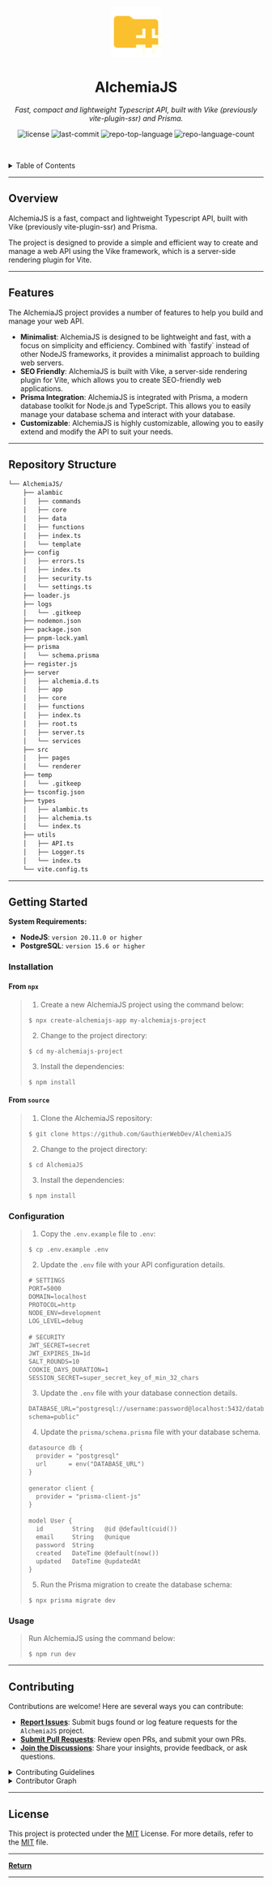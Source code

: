 <p align="center">
  <img src="https://raw.githubusercontent.com/PKief/vscode-material-icon-theme/main/icons/folder-api.svg" width="100" alt="alchemia-js">
</p>
<p align="center">
    <h1 align="center">AlchemiaJS</h1>
</p>
<p align="center">
    <em><quote>Fast, compact and lightweight Typescript API, built with Vike (previously vite-plugin-ssr) and Prisma.</quote></em>
</p>
<p align="center">
	<img src="https://img.shields.io/github/license/GauthierWebDev/AlchemiaJS?style=default&logo=opensourceinitiative&logoColor=white&color=9f6ddf" alt="license">
	<img src="https://img.shields.io/github/last-commit/GauthierWebDev/AlchemiaJS?style=default&logo=git&logoColor=white&color=9f6ddf" alt="last-commit">
	<img src="https://img.shields.io/github/languages/top/GauthierWebDev/AlchemiaJS?style=default&color=9f6ddf" alt="repo-top-language">
	<img src="https://img.shields.io/github/languages/count/GauthierWebDev/AlchemiaJS?style=default&color=9f6ddf" alt="repo-language-count">
<p>

<br><!-- TABLE OF CONTENTS -->

<details>
  <summary>Table of Contents</summary><br>

- [Overview](##-overview)
- [Features](##-features)
- [Repository Structure](##-repository-structure)
- [Getting Started](##-getting-started)
  - [Installation](##-installation)
  - [Configuration](##-configuration)
  - [Usage](##-usage)
- [Contributing](##-contributing)
- [License](##-license)
</details>
<hr>

## Overview

<p>
   AlchemiaJS is a fast, compact and lightweight Typescript API, built with Vike (previously vite-plugin-ssr) and Prisma.
</p>
<p>
   The project is designed to provide a simple and efficient way to create and manage a web API using the Vike framework, which is a server-side rendering plugin for Vite.
</p>

---

## Features

<p>
   The AlchemiaJS project provides a number of features to help you build and manage your web API.
</p>

<ul>
   <li>
      <strong>Minimalist</strong>: AlchemiaJS is designed to be lightweight and fast, with a focus on simplicity and efficiency. Combined with `fastify` instead of other NodeJS frameworks, it provides a minimalist approach to building web servers.
   </li>
   <li>
      <strong>SEO Friendly</strong>: AlchemiaJS is built with Vike, a server-side rendering plugin for Vite, which allows you to create SEO-friendly web applications.
   </li>
   <li>
      <strong>Prisma Integration</strong>: AlchemiaJS is integrated with Prisma, a modern database toolkit for Node.js and TypeScript. This allows you to easily manage your database schema and interact with your database.
   </li>
   <li>
      <strong>Customizable</strong>: AlchemiaJS is highly customizable, allowing you to easily extend and modify the API to suit your needs.
   </li>
</ul>

---

## Repository Structure

```sh
└── AlchemiaJS/
    ├── alambic
    │   ├── commands
    │   ├── core
    │   ├── data
    │   ├── functions
    │   ├── index.ts
    │   └── template
    ├── config
    │   ├── errors.ts
    │   ├── index.ts
    │   ├── security.ts
    │   └── settings.ts
    ├── loader.js
    ├── logs
    │   └── .gitkeep
    ├── nodemon.json
    ├── package.json
    ├── pnpm-lock.yaml
    ├── prisma
    │   └── schema.prisma
    ├── register.js
    ├── server
    │   ├── alchemia.d.ts
    │   ├── app
    │   ├── core
    │   ├── functions
    │   ├── index.ts
    │   ├── root.ts
    │   ├── server.ts
    │   └── services
    ├── src
    │   ├── pages
    │   └── renderer
    ├── temp
    │   └── .gitkeep
    ├── tsconfig.json
    ├── types
    │   ├── alambic.ts
    │   ├── alchemia.ts
    │   └── index.ts
    ├── utils
    │   ├── API.ts
    │   ├── Logger.ts
    │   └── index.ts
    └── vite.config.ts
```

---

## Getting Started

**System Requirements:**

- **NodeJS**: `version 20.11.0 or higher`
- **PostgreSQL**: `version 15.6 or higher`

### Installation

<h4>From <code>npx</code></h4>

> 1. Create a new AlchemiaJS project using the command below:
>
> ```console
> $ npx create-alchemiajs-app my-alchemiajs-project
> ```
>
> 2. Change to the project directory:
>
> ```console
> $ cd my-alchemiajs-project
> ```
>
> 3. Install the dependencies:
>
> ```console
> $ npm install
> ```

<h4>From <code>source</code></h4>

> 1. Clone the AlchemiaJS repository:
>
> ```console
> $ git clone https://github.com/GauthierWebDev/AlchemiaJS
> ```
>
> 2. Change to the project directory:
>
> ```console
> $ cd AlchemiaJS
> ```
>
> 3. Install the dependencies:
>
> ```console
> $ npm install
> ```

### Configuration

> 1. Copy the `.env.example` file to `.env`:
>
> ```console
> $ cp .env.example .env
> ```
>
> 2. Update the `.env` file with your API configuration details.
>
> ```env
> # SETTINGS
> PORT=5000
> DOMAIN=localhost
> PROTOCOL=http
> NODE_ENV=development
> LOG_LEVEL=debug
>
> # SECURITY
> JWT_SECRET=secret
> JWT_EXPIRES_IN=1d
> SALT_ROUNDS=10
> COOKIE_DAYS_DURATION=1
> SESSION_SECRET=super_secret_key_of_min_32_chars
> ```
>
> 3. Update the `.env` file with your database connection details.
>
> ```env
> DATABASE_URL="postgresql://username:password@localhost:5432/database?schema=public"
> ```
>
> 4. Update the `prisma/schema.prisma` file with your database schema.
>
> ```prisma
> datasource db {
>   provider = "postgresql"
>   url      = env("DATABASE_URL")
> }
>
> generator client {
>   provider = "prisma-client-js"
> }
>
> model User {
>   id        String   @id @default(cuid())
>   email     String   @unique
>   password  String
>   created   DateTime @default(now())
>   updated   DateTime @updatedAt
> }
> ```
>
> 5. Run the Prisma migration to create the database schema:
>
> ```console
> $ npx prisma migrate dev
> ```

### Usage

> Run AlchemiaJS using the command below:
>
> ```console
> $ npm run dev
> ```

---

## Contributing

Contributions are welcome! Here are several ways you can contribute:

- **[Report Issues](https://github.com/GauthierWebDev/AlchemiaJS/issues)**: Submit bugs found or log feature requests for the `AlchemiaJS` project.
- **[Submit Pull Requests](https://github.com/GauthierWebDev/AlchemiaJS/blob/main/CONTRIBUTING.md)**: Review open PRs, and submit your own PRs.
- **[Join the Discussions](https://github.com/GauthierWebDev/AlchemiaJS/discussions)**: Share your insights, provide feedback, or ask questions.

<details closed>
<summary>Contributing Guidelines</summary>

1. **Fork the Repository**: Start by forking the project repository to your github account.
2. **Clone Locally**: Clone the forked repository to your local machine using a git client.
   ```sh
   git clone https://github.com/GauthierWebDev/AlchemiaJS
   ```
3. **Create a New Branch**: Always work on a new branch, giving it a descriptive name.
   ```sh
   git checkout -b new-feature-x
   ```
4. **Make Your Changes**: Develop and test your changes locally.
5. **Commit Your Changes**: Commit with a clear message describing your updates.
   ```sh
   git commit -m 'Implemented new feature x.'
   ```
6. **Push to github**: Push the changes to your forked repository.
   ```sh
   git push origin new-feature-x
   ```
7. **Submit a Pull Request**: Create a PR against the original project repository. Clearly describe the changes and their motivations.
8. **Review**: Once your PR is reviewed and approved, it will be merged into the main branch. Congratulations on your contribution!
</details>

<details closed>
<summary>Contributor Graph</summary>
<br>
<p align="center">
   <a href="https://github.com{/GauthierWebDev/AlchemiaJS/}graphs/contributors">
      <img src="https://contrib.rocks/image?repo=GauthierWebDev/AlchemiaJS">
   </a>
</p>
</details>

---

## License

This project is protected under the [MIT](https://choosealicense.com/licenses/mit/) License. For more details, refer to the [MIT](./LICENSE) file.

---

[**Return**](#-overview)

---
